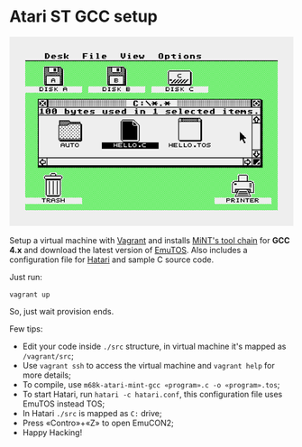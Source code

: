 # Atari ST GCC setup

![GEM screenshot](gem_screenshot.png)

Setup a virtual machine with [Vagrant](https://www.vagrantup.com/) and installs [MiNT's tool chain](http://vincent.riviere.free.fr/soft/m68k-atari-mint/) for **GCC 4.x** and download the latest version of [EmuTOS](https://sourceforge.net/projects/emutos/). Also includes a configuration file for [Hatari](http://hatari.tuxfamily.org/) and sample C source code.

Just run:

````console
vagrant up
````

So, just wait provision ends.

Few tips:

* Edit your code inside `./src` structure, in virtual machine it's
  mapped as `/vagrant/src`;
* Use `vagrant ssh` to access the virtual machine and `vagrant help`
  for more details;
* To compile, use `m68k-atari-mint-gcc «program».c -o «program».tos`;
* To start Hatari, run `hatari -c hatari.conf`, this configuration file
  uses EmuTOS instead TOS;
* In Hatari `./src` is mapped as `C:` drive;
* Press «Contro»+«Z» to open EmuCON2;
* Happy Hacking!